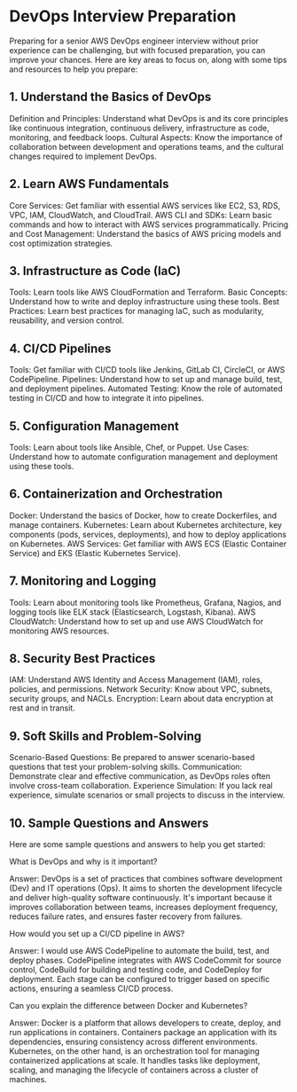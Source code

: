 # DevOps Interview Preparation

Preparing for a senior AWS DevOps engineer interview without prior experience can be challenging, but with focused preparation, you can improve your chances. Here are key areas to focus on, along with some tips and resources to help you prepare:

## 1. Understand the Basics of DevOps
Definition and Principles: Understand what DevOps is and its core principles like continuous integration, continuous delivery, infrastructure as code, monitoring, and feedback loops.
Cultural Aspects: Know the importance of collaboration between development and operations teams, and the cultural changes required to implement DevOps.

## 2. Learn AWS Fundamentals
Core Services: Get familiar with essential AWS services like EC2, S3, RDS, VPC, IAM, CloudWatch, and CloudTrail.
AWS CLI and SDKs: Learn basic commands and how to interact with AWS services programmatically.
Pricing and Cost Management: Understand the basics of AWS pricing models and cost optimization strategies.

## 3. Infrastructure as Code (IaC)
Tools: Learn tools like AWS CloudFormation and Terraform.
Basic Concepts: Understand how to write and deploy infrastructure using these tools.
Best Practices: Learn best practices for managing IaC, such as modularity, reusability, and version control.

## 4. CI/CD Pipelines
Tools: Get familiar with CI/CD tools like Jenkins, GitLab CI, CircleCI, or AWS CodePipeline.
Pipelines: Understand how to set up and manage build, test, and deployment pipelines.
Automated Testing: Know the role of automated testing in CI/CD and how to integrate it into pipelines.

## 5. Configuration Management
Tools: Learn about tools like Ansible, Chef, or Puppet.
Use Cases: Understand how to automate configuration management and deployment using these tools.

## 6. Containerization and Orchestration
Docker: Understand the basics of Docker, how to create Dockerfiles, and manage containers.
Kubernetes: Learn about Kubernetes architecture, key components (pods, services, deployments), and how to deploy applications on Kubernetes.
AWS Services: Get familiar with AWS ECS (Elastic Container Service) and EKS (Elastic Kubernetes Service).

## 7. Monitoring and Logging
Tools: Learn about monitoring tools like Prometheus, Grafana, Nagios, and logging tools like ELK stack (Elasticsearch, Logstash, Kibana).
AWS CloudWatch: Understand how to set up and use AWS CloudWatch for monitoring AWS resources.

## 8. Security Best Practices
IAM: Understand AWS Identity and Access Management (IAM), roles, policies, and permissions.
Network Security: Know about VPC, subnets, security groups, and NACLs.
Encryption: Learn about data encryption at rest and in transit.

## 9. Soft Skills and Problem-Solving
Scenario-Based Questions: Be prepared to answer scenario-based questions that test your problem-solving skills.
Communication: Demonstrate clear and effective communication, as DevOps roles often involve cross-team collaboration.
Experience Simulation: If you lack real experience, simulate scenarios or small projects to discuss in the interview.

## 10. Sample Questions and Answers
Here are some sample questions and answers to help you get started:

What is DevOps and why is it important?

Answer: DevOps is a set of practices that combines software development (Dev) and IT operations (Ops). It aims to shorten the development lifecycle and deliver high-quality software continuously. 
It's important because it improves collaboration between teams, increases deployment frequency, reduces failure rates, and ensures faster recovery from failures.

How would you set up a CI/CD pipeline in AWS?

Answer: I would use AWS CodePipeline to automate the build, test, and deploy phases.
CodePipeline integrates with AWS CodeCommit for source control, CodeBuild for building and testing code, and CodeDeploy for deployment. 
Each stage can be configured to trigger based on specific actions, ensuring a seamless CI/CD process.

Can you explain the difference between Docker and Kubernetes?

Answer: Docker is a platform that allows developers to create, deploy, and run applications in containers. 
Containers package an application with its dependencies, ensuring consistency across different environments. 
Kubernetes, on the other hand, is an orchestration tool for managing containerized applications at scale. 
It handles tasks like deployment, scaling, and managing the lifecycle of containers across a cluster of machines.








